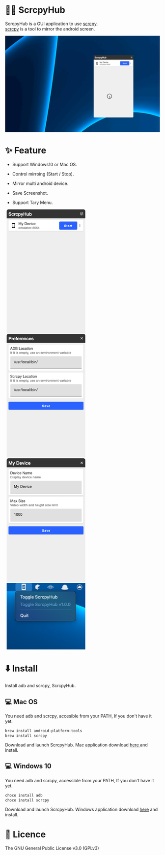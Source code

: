 # 🐻‍❄️ ScrcpyHub

ScrcpyHub is a GUI application to use [scrcpy](https://github.com/Genymobile/scrcpy).    
[scrcpy](https://github.com/Genymobile/scrcpy) is a tool to mirror the android screen.

![demo](docs/demo.gif)

# ✨ Feature

- Support Windows10 or Mac OS.

- Control mirroing (Start / Stop).

- Mirror multi android device.

- Save Screenshot.

- Support Tary Menu.

  

<img src="docs/one.png" width=256 hspace="5"><img src="docs/two.png" width=256 hspace="5"><img src="docs/three.png" width=256 hspace="5"><img src=docs/tray.png width=256 hspace=5>

# ⬇️ Install

Install adb and scrcpy, ScrcpyHub.

## 💻 Mac OS

You need adb and scrcpy, accesible from your PATH, If you don't have it yet.

```
brew install android-platform-tools
brew install scrcpy
```
Download and launch ScrcpyHub. Mac application download [here ](https://github.com/kaleidot725/scrcpy-hub/releases/tag/v1.1.0)and install.

## 💻 Windows 10

You need adb and scrcpy, accessible from your PATH, If you don't have it yet.

```
choco install adb
choco install scrcpy
```

Download and launch ScrcpyHub. Windows application download [here](https://github.com/kaleidot725/scrcpy-hub/releases/tag/v1.1.0) and install.

# 🎫 Licence

The GNU General Public License v3.0 (GPLv3)
